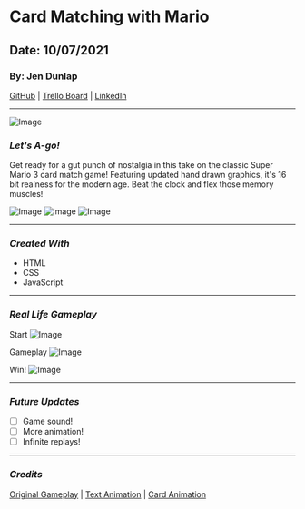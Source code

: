 # Card Matching with Mario

## Date: 10/07/2021

### By: Jen Dunlap

[GitHub](https://www.github.com/jendunlap) | [Trello Board](https://www.trello.com/b/U6PQcnNt/js-matching-game) | [LinkedIn](https://www.linkedin.com/in/jennifer-leigh-dunlap/)

---

![Image](https://i.imgur.com/7Uy6nv1.jpg)

### **_Let's A-go!_**

Get ready for a gut punch of nostalgia in this take on the classic Super Mario 3 card match game!
Featuring updated hand drawn graphics, it's 16 bit realness for the modern age. Beat the clock and flex those memory muscles!

![Image](https://i.imgur.com/VCDBtQp.jpg) ![Image](https://i.imgur.com/n84y76a.jpg) ![Image](https://i.imgur.com/HDyTwHK.jpg)

---

### **_Created With_**

- HTML
- CSS
- JavaScript

---

### **_Real Life Gameplay_**

Start
![Image](https://i.imgur.com/yC7Ek8Y.jpg)

Gameplay
![Image](https://i.imgur.com/AYdiqVx.jpg)

Win!
![Image](https://i.imgur.com/OupMQwv.jpg)

---

### **_Future Updates_**

- [ ] Game sound!
- [ ] More animation!
- [ ] Infinite replays!

---

### **_Credits_**

[Original Gameplay]() | [Text Animation](https://css-tricks.com/snippets/css/typewriter-effect/) | [Card Animation](https://animate.style/)

